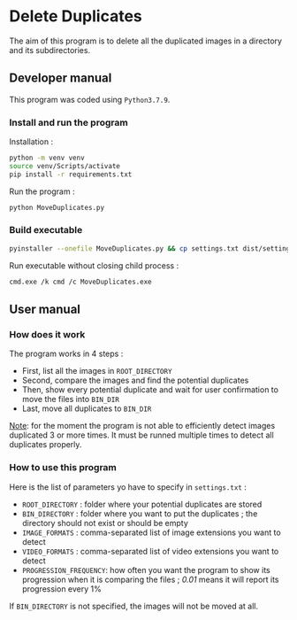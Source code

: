 # Delete Duplicates

The aim of this program is to delete all the duplicated images in a directory and its subdirectories.

## Developer manual

This program was coded using `Python3.7.9`.

### Install and run the program

Installation :

```bash
python -m venv venv
source venv/Scripts/activate
pip install -r requirements.txt
```
Run the program :

```bash
python MoveDuplicates.py
```

### Build executable

```bash
pyinstaller --onefile MoveDuplicates.py && cp settings.txt dist/settings.txt
```

Run executable without closing child process :

```bash
cmd.exe /k cmd /c MoveDuplicates.exe
```

## User manual

### How does it work

The program works in 4 steps :

- First, list all the images in `ROOT_DIRECTORY`
- Second, compare the images and find the potential duplicates
- Then, show every potential duplicate and wait for user confirmation to move the files into `BIN_DIR`
- Last, move all duplicates to `BIN_DIR`

<ins>Note</ins>: for the moment the program is not able to efficiently detect images duplicated 3 or more times.
It must be runned multiple times to detect all duplicates properly.

### How to use this program

Here is the list of parameters yo have to specify in `settings.txt` :

- `ROOT_DIRECTORY` : folder where your potential duplicates are stored
- `BIN_DIRECTORY` : folder where you want to put the duplicates ; the directory should not exist or should be empty
- `IMAGE_FORMATS` : comma-separated list of image extensions you want to detect
- `VIDEO_FORMATS` : comma-separated list of video extensions you want to detect
- `PROGRESSION_FREQUENCY`: how often you want the program to show its progression when it is comparing the files ; *0.01* means it will report its progression every 1%

If `BIN_DIRECTORY` is not specified, the images will not be moved at all.

